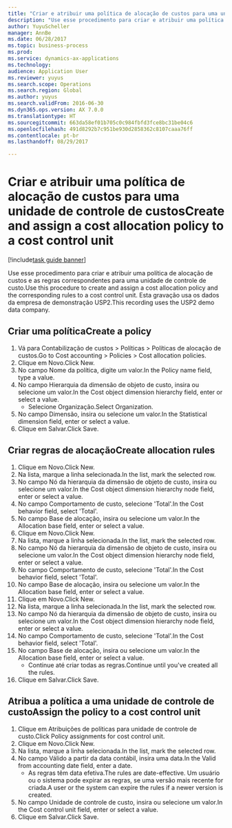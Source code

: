 ```yaml
--- 
title: "Criar e atribuir uma política de alocação de custos para uma unidade de controle de custos"
description: "Use esse procedimento para criar e atribuir uma política de alocação de custos e as regras correspondentes para uma unidade de controle de custo."
author: YuyuScheller
manager: AnnBe
ms.date: 06/28/2017
ms.topic: business-process
ms.prod: 
ms.service: dynamics-ax-applications
ms.technology: 
audience: Application User
ms.reviewer: yuyus
ms.search.scope: Operations
ms.search.region: Global
ms.author: yuyus
ms.search.validFrom: 2016-06-30
ms.dyn365.ops.version: AX 7.0.0
ms.translationtype: HT
ms.sourcegitcommit: 663da58ef01b705c0c984fbfd3fce8bc31be04c6
ms.openlocfilehash: 491d8292b7c951be930d2858362c8107caaa76ff
ms.contentlocale: pt-br
ms.lasthandoff: 08/29/2017

---
```

# <a name="create-and-assign-a-cost-allocation-policy-to-a-cost-control-unit"></a><span data-ttu-id="0e475-103">Criar e atribuir uma política de alocação de custos para uma unidade de controle de custos</span><span class="sxs-lookup"><span data-stu-id="0e475-103">Create and assign a cost allocation policy to a cost control unit</span></span>

[!include[task guide banner](../../includes/task-guide-banner.md)]

<span data-ttu-id="0e475-104">Use esse procedimento para criar e atribuir uma política de alocação de custos e as regras correspondentes para uma unidade de controle de custo.</span><span class="sxs-lookup"><span data-stu-id="0e475-104">Use this procedure to create and assign a cost allocation policy and the corresponding rules to a cost control unit.</span></span> <span data-ttu-id="0e475-105">Esta gravação usa os dados da empresa de demonstração USP2.</span><span class="sxs-lookup"><span data-stu-id="0e475-105">This recording uses the USP2 demo data company.</span></span>


## <a name="create-a-policy"></a><span data-ttu-id="0e475-106">Criar uma política</span><span class="sxs-lookup"><span data-stu-id="0e475-106">Create a policy</span></span>
1. <span data-ttu-id="0e475-107">Vá para Contabilização de custos > Políticas > Políticas de alocação de custos.</span><span class="sxs-lookup"><span data-stu-id="0e475-107">Go to Cost accounting > Policies > Cost allocation policies.</span></span>
2. <span data-ttu-id="0e475-108">Clique em Novo.</span><span class="sxs-lookup"><span data-stu-id="0e475-108">Click New.</span></span>
3. <span data-ttu-id="0e475-109">No campo Nome da política, digite um valor.</span><span class="sxs-lookup"><span data-stu-id="0e475-109">In the Policy name field, type a value.</span></span>
4. <span data-ttu-id="0e475-110">No campo Hierarquia da dimensão de objeto de custo, insira ou selecione um valor.</span><span class="sxs-lookup"><span data-stu-id="0e475-110">In the Cost object dimension hierarchy field, enter or select a value.</span></span>
    * <span data-ttu-id="0e475-111">Selecione Organização.</span><span class="sxs-lookup"><span data-stu-id="0e475-111">Select Organization.</span></span>  
5. <span data-ttu-id="0e475-112">No campo Dimensão, insira ou selecione um valor.</span><span class="sxs-lookup"><span data-stu-id="0e475-112">In the Statistical dimension field, enter or select a value.</span></span>
6. <span data-ttu-id="0e475-113">Clique em Salvar.</span><span class="sxs-lookup"><span data-stu-id="0e475-113">Click Save.</span></span>

## <a name="create-allocation-rules"></a><span data-ttu-id="0e475-114">Criar regras de alocação</span><span class="sxs-lookup"><span data-stu-id="0e475-114">Create allocation rules</span></span>
1. <span data-ttu-id="0e475-115">Clique em Novo.</span><span class="sxs-lookup"><span data-stu-id="0e475-115">Click New.</span></span>
2. <span data-ttu-id="0e475-116">Na lista, marque a linha selecionada.</span><span class="sxs-lookup"><span data-stu-id="0e475-116">In the list, mark the selected row.</span></span>
3. <span data-ttu-id="0e475-117">No campo Nó da hierarquia da dimensão de objeto de custo, insira ou selecione um valor.</span><span class="sxs-lookup"><span data-stu-id="0e475-117">In the Cost object dimension hierarchy node field, enter or select a value.</span></span>
4. <span data-ttu-id="0e475-118">No campo Comportamento de custo, selecione 'Total'.</span><span class="sxs-lookup"><span data-stu-id="0e475-118">In the Cost behavior field, select 'Total'.</span></span>
5. <span data-ttu-id="0e475-119">No campo Base de alocação, insira ou selecione um valor.</span><span class="sxs-lookup"><span data-stu-id="0e475-119">In the Allocation base field, enter or select a value.</span></span>
6. <span data-ttu-id="0e475-120">Clique em Novo.</span><span class="sxs-lookup"><span data-stu-id="0e475-120">Click New.</span></span>
7. <span data-ttu-id="0e475-121">Na lista, marque a linha selecionada.</span><span class="sxs-lookup"><span data-stu-id="0e475-121">In the list, mark the selected row.</span></span>
8. <span data-ttu-id="0e475-122">No campo Nó da hierarquia da dimensão de objeto de custo, insira ou selecione um valor.</span><span class="sxs-lookup"><span data-stu-id="0e475-122">In the Cost object dimension hierarchy node field, enter or select a value.</span></span>
9. <span data-ttu-id="0e475-123">No campo Comportamento de custo, selecione 'Total'.</span><span class="sxs-lookup"><span data-stu-id="0e475-123">In the Cost behavior field, select 'Total'.</span></span>
10. <span data-ttu-id="0e475-124">No campo Base de alocação, insira ou selecione um valor.</span><span class="sxs-lookup"><span data-stu-id="0e475-124">In the Allocation base field, enter or select a value.</span></span>
11. <span data-ttu-id="0e475-125">Clique em Novo.</span><span class="sxs-lookup"><span data-stu-id="0e475-125">Click New.</span></span>
12. <span data-ttu-id="0e475-126">Na lista, marque a linha selecionada.</span><span class="sxs-lookup"><span data-stu-id="0e475-126">In the list, mark the selected row.</span></span>
13. <span data-ttu-id="0e475-127">No campo Nó da hierarquia da dimensão de objeto de custo, insira ou selecione um valor.</span><span class="sxs-lookup"><span data-stu-id="0e475-127">In the Cost object dimension hierarchy node field, enter or select a value.</span></span>
14. <span data-ttu-id="0e475-128">No campo Comportamento de custo, selecione 'Total'.</span><span class="sxs-lookup"><span data-stu-id="0e475-128">In the Cost behavior field, select 'Total'.</span></span>
15. <span data-ttu-id="0e475-129">No campo Base de alocação, insira ou selecione um valor.</span><span class="sxs-lookup"><span data-stu-id="0e475-129">In the Allocation base field, enter or select a value.</span></span>
    * <span data-ttu-id="0e475-130">Continue até criar todas as regras.</span><span class="sxs-lookup"><span data-stu-id="0e475-130">Continue until you've created all the rules.</span></span>  
16. <span data-ttu-id="0e475-131">Clique em Salvar.</span><span class="sxs-lookup"><span data-stu-id="0e475-131">Click Save.</span></span>

## <a name="assign-the-policy-to-a-cost-control-unit"></a><span data-ttu-id="0e475-132">Atribua a política a uma unidade de controle de custo</span><span class="sxs-lookup"><span data-stu-id="0e475-132">Assign the policy to a cost control unit</span></span>
1. <span data-ttu-id="0e475-133">Clique em Atribuições de políticas para unidade de controle de custo.</span><span class="sxs-lookup"><span data-stu-id="0e475-133">Click Policy assignments for cost control unit.</span></span>
2. <span data-ttu-id="0e475-134">Clique em Novo.</span><span class="sxs-lookup"><span data-stu-id="0e475-134">Click New.</span></span>
3. <span data-ttu-id="0e475-135">Na lista, marque a linha selecionada.</span><span class="sxs-lookup"><span data-stu-id="0e475-135">In the list, mark the selected row.</span></span>
4. <span data-ttu-id="0e475-136">No campo Válido a partir da data contábil, insira uma data.</span><span class="sxs-lookup"><span data-stu-id="0e475-136">In the Valid from accounting date field, enter a date.</span></span>
    * <span data-ttu-id="0e475-137">As regras têm data efetiva.</span><span class="sxs-lookup"><span data-stu-id="0e475-137">The rules are date-effective.</span></span> <span data-ttu-id="0e475-138">Um usuário ou o sistema pode expirar as regras, se uma versão mais recente for criada.</span><span class="sxs-lookup"><span data-stu-id="0e475-138">A user or the system can expire the rules if a newer version is created.</span></span>  
5. <span data-ttu-id="0e475-139">No campo Unidade de controle de custo, insira ou selecione um valor.</span><span class="sxs-lookup"><span data-stu-id="0e475-139">In the Cost control unit field, enter or select a value.</span></span>
6. <span data-ttu-id="0e475-140">Clique em Salvar.</span><span class="sxs-lookup"><span data-stu-id="0e475-140">Click Save.</span></span>


